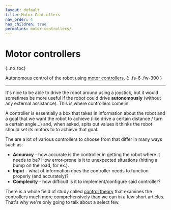 ```yaml
---
layout: default
title: Motor Controllers
nav_order: 4
has_children: true
permalink: motor-controllers/
---
```


# Motor controllers
{:.no_toc}

Autonomous control of the robot using [motor controllers](https://en.wikipedia.org/wiki/Motor_controller).
{: .fs-6 .fw-300 }

---

It's nice to be able to drive the robot around using a joystick, but it would sometimes be more useful if the robot could drive **autonomously** (without any external assistance). This is where controllers come in.

A controller is essentially a box that takes in information about the robot and a goal that we want the robot to achieve (like drive a certain distance / turn a certain angle...) and, when asked, spits out values it thinks the robot should set its motors to to achieve that goal.

The are a lot of various controllers to choose from that differ in many ways such as:
- **Accuracy** - how accurate is the controller in getting the robot where it needs to be? How error-prone is it to unexpected situations (hitting a bump on the road, for ex.).
- **Input** - what of information does the controller needs to function properly (and accurately)?
- **Complexity** - how difficult is it to implement/configure said controller?

There is a whole field of study called [control theory](https://en.wikipedia.org/wiki/Control_theory) that examines the controllers much more comprehensively than we can in a few short articles. That's why we're only going to talk about a select few.
